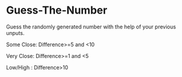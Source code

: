 # Guess-The-Number

Guess the randomly generated number with the help of your previous unputs.

Some Close: Difference>=5 and <10

Very Close: Difference>=1 and <5

Low/High  : Difference>10
